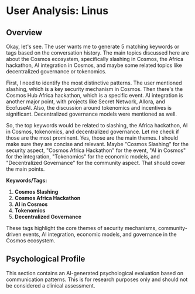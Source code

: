 # User Analysis: Linus

## Overview

<think>
Okay, let's see. The user wants me to generate 5 matching keywords or tags based on the conversation history. The main topics discussed here are about the Cosmos ecosystem, specifically slashing in Cosmos, the Africa hackathon, AI integration in Cosmos, and maybe some related topics like decentralized governance or tokenomics.

First, I need to identify the most distinctive patterns. The user mentioned slashing, which is a key security mechanism in Cosmos. Then there's the Cosmos Hub Africa hackathon, which is a specific event. AI integration is another major point, with projects like Secret Network, Allora, and EcofuseAI. Also, the discussion around tokenomics and incentives is significant. Decentralized governance models were mentioned as well. 

So, the top keywords would be related to slashing, the Africa hackathon, AI in Cosmos, tokenomics, and decentralized governance. Let me check if those are the most prominent. Yes, those are the main themes. I should make sure they are concise and relevant. Maybe "Cosmos Slashing" for the security aspect, "Cosmos Africa Hackathon" for the event, "AI in Cosmos" for the integration, "Tokenomics" for the economic models, and "Decentralized Governance" for the community aspect. That should cover the main points.
</think>

**Keywords/Tags:**  
1. **Cosmos Slashing**  
2. **Cosmos Africa Hackathon**  
3. **AI in Cosmos**  
4. **Tokenomics**  
5. **Decentralized Governance**  

These tags highlight the core themes of security mechanisms, community-driven events, AI integration, economic models, and governance in the Cosmos ecosystem.

## Psychological Profile

This section contains an AI-generated psychological evaluation based on communication patterns. This is for research purposes only and should not be considered a clinical assessment.